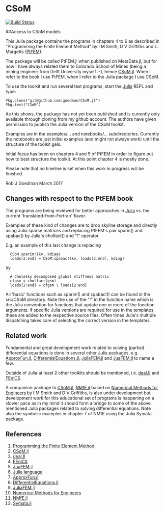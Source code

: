# CSoM


[![Build Status](https://travis-ci.org/goedman/CSoM.jl.svg?branch=master)](https://travis-ci.org/goedman/CSoM.jl)


##Access to CSoM models

This Julia package contains the programs in chapters 4 to 6 as described in "Programming the Finite Element Method" by I M Smith, D V Griffiths and L. Margetts ([PtFEM]( http://www.wiley.com/WileyCDA/WileyTitle/productCd-1119973341.html )). 

The package will be called PtFEM.jl when published on MetaData.jl, but for now I have always related them to Colorado School of Mines (being a mining engineer from Delft University myself :-), hence [CSoM.jl](https://github.com/goedman/CSoM.jl). When I refer to the book I use PtFEM, when I refer to the Julia package I use CSoM.

To use the toolkit and run several test programs, start the [Julia](http://julialang.org) REPL and type:

```
Pkg.clone("git@github.com:goedman/CSoM.jl")
Pkg.test("CSoM")
```

As this shows, the package has not yet been published and is currently only available through cloning from my github account. The authors have given permission to publish the Julia version of the CSoM toolkit.

Examples are in the examples/... and notebooks/... subdirectories. Currently the notebooks are just initial examples (and might not always work) until the structure of the toolkit gels.

Initial focus has been on chapters 4 and 5 of PtFEM in order to figure out how to best structure the toolkit. At this point chapter 4 is mostly done.

Please note that no timeline is set when this work in progress will be finished.

Rob J Goedman
March 2017

## Changes with respect to the PtFEM book

The programs are being reviewed for better approaches in [Julia](http://julialang.org) vs. the current 'translated-from-Fortran' flavor. 

Examples of these kind of changes are to drop skyline storage and directly using Julia sparse matrices and replacing PtFEM's pair sparin() and spabac() by Julia's cholfact() and "\\" operator.

E.g. an example of this last change is replacing

```
  CSoM.sparin!(kv, kdiag)
  loads[2:end] = CSoM.spabac!(kv, loads[2:end], kdiag)
```

by

```
  # Cholesky decomposed global stiffness matrix
  cfgsm = cholfact(gsm)
  loads[2:end] = cfgsm \ loads[2:end]
```

All 'basic' functions such as sparin!() and spabac!() can be found in the src/CSoM directory. Note the use of the "!" in the function name which is the Julia convention for functions that update one or more of the function arguments. If specific Julia versions are required for use in the templates, these are added to the respective source files. Often times Julia's multiple dispatching takes care of selecting the correct version in the templates.

## Related work

Fundamental and great development work related to solving (partial) differential equations is done in several other Julia packages, e.g. [ApproxFun.jl](https://github.com/JuliaApproximation/ApproxFun.jl), [DifferentialEquations.jl](https://github.com/JuliaDiffEq/DifferentialEquations.jl), [JuliaFEM.jl](http://www.juliafem.org) and  [JuaFEM.jl](https://github.com/KristofferC/JuAFEM.jl) to name a few.

Outside of Julia at least 2 other toolkits should be mentioned, i.e.  [deal.II](http://dealii.org) and [FEniCS](https://fenicsproject.org).

A companion package to [CSoM.jl](https://github.com/goedman/CSoM.jl), [NMfE.jl](https://github.com/goedman/NMfE.jl) based on [Numerical Methods for Engineers](https://www.crcpress.com/Numerical-Methods-for-Engineers-Second-Edition/Griffiths-Smith/p/book/9781584884019) by I M Smith and D V Griffiths, is also under development but development work for this educational set of programs is happening on a slower pace as in my mind it should form a bridge to some of the above mentioned Julia packages related to solving differential equations. Note also the symbolic examples in chapter 7 of NMfE using the Julia Symata package.

## References

1. [Programming the Finite Element Method](http://www.wiley.com/WileyCDA/WileyTitle/productCd-1119973341.html)
1. [CSoM.jl](https://github.com/goedman/CSoM.jl)
1. [deal.II](http://dealii.org)
1. [FEniCS](https://fenicsproject.org)
1. [JuaFEM.jl](https://github.com/KristofferC/JuAFEM.jl)
1. [Julia language](http://julialang.org)
1. [ApproxFun.jl](https://github.com/JuliaApproximation/ApproxFun.jl)
1. [DifferentialEquations.jl](https://github.com/JuliaDiffEq/DifferentialEquations.jl)
1. [JuliaFEM.jl](http://www.juliafem.org)
1. [Numerical Methods for Engineers](https://www.crcpress.com/Numerical-Methods-for-Engineers-Second-Edition/Griffiths-Smith/p/book/9781584884019)
1. [NMfE.jl](https://github.com/goedman/NMfE.jl)
1. [Symata.jl](https://github.com/jlapeyre/Symata.jl)